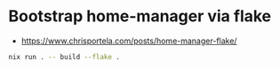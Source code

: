# Bootstrap home-manager via flake

- https://www.chrisportela.com/posts/home-manager-flake/

```bash
nix run . -- build --flake .
```
